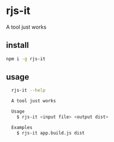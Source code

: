# rjs-it
A tool just works

## install

```sh
npm i -g rjs-it
```

## usage

```sh
  rjs-it --help

  A tool just works

  Usage
    $ rjs-it <input file> <output dist>

  Examples
    $ rjs-it app.build.js dist
    
```